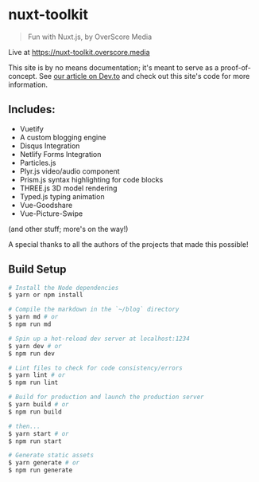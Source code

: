 # nuxt-toolkit

> Fun with Nuxt.js, by OverScore Media

Live at https://nuxt-toolkit.overscore.media

This site is by no means documentation; it's meant to serve as a proof-of-concept. See [our article on Dev.to](https://dev.to/overscoremedia/going-deeper-with-nuxt-44j4) and check out this site's code for more information. 

## Includes:

- Vuetify
- A custom blogging engine
- Disqus Integration
- Netlify Forms Integration
- Particles.js
- Plyr.js video/audio component
- Prism.js syntax highlighting for code blocks
- THREE.js 3D model rendering
- Typed.js typing animation
- Vue-Goodshare
- Vue-Picture-Swipe

(and other stuff; more's on the way!)

A special thanks to all the authors of the projects that made this possible!


## Build Setup

```bash
# Install the Node dependencies
$ yarn or npm install

# Compile the markdown in the `~/blog` directory
$ yarn md # or 
$ npm run md

# Spin up a hot-reload dev server at localhost:1234
$ yarn dev # or 
$ npm run dev

# Lint files to check for code consistency/errors
$ yarn lint # or
$ npm run lint

# Build for production and launch the production server
$ yarn build # or
$ npm run build

# then...
$ yarn start # or
$ npm run start

# Generate static assets
$ yarn generate # or
$ npm run generate
```
